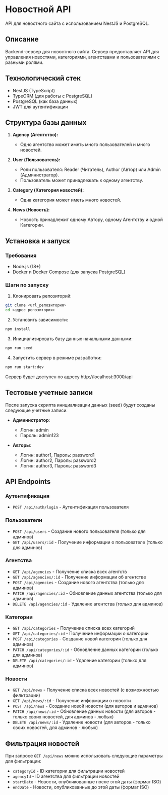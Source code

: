 # Новостной API

API для новостного сайта с использованием NestJS и PostgreSQL.

## Описание

Backend-сервер для новостного сайта. Сервер предоставляет API для управления новостями, категориями, агентствами и пользователями с разными ролями.

## Технологический стек

- NestJS (TypeScript)
- TypeORM (для работы с PostgreSQL)
- PostgreSQL (как база данных)
- JWT для аутентификации

## Структура базы данных

1. **Agency (Агентство):**

   - Одно агентство может иметь много пользователей и много новостей.

2. **User (Пользователь):**

   - Роли пользователя: Reader (Читатель), Author (Автор) или Admin (Администратор).
   - Пользователь может принадлежать к одному агентству.

3. **Category (Категория новостей):**

   - Одна категория может иметь много новостей.

4. **News (Новость):**
   - Новость принадлежит одному Автору, одному Агентству и одной Категории.

## Установка и запуск

### Требования

- Node.js (18+)
- Docker и Docker Compose (для запуска PostgreSQL)

### Шаги по запуску

1. Клонировать репозиторий:

```bash
git clone <url_репозитория>
cd <адрес репозитория>
```

2. Установить зависимости:

```bash
npm install
```

3. Инициализировать базу данных начальными данными:

```bash
npm run seed
```

4. Запустить сервер в режиме разработки:

```bash
npm run start:dev
```

Сервер будет доступен по адресу http://localhost:3000/api

## Тестовые учетные записи

После запуска скрипта инициализации данных (seed) будут созданы следующие учетные записи:

- **Администратор**:

  - Логин: admin
  - Пароль: admin123

- **Авторы**:
  - Логин: author1, Пароль: password1
  - Логин: author2, Пароль: password2
  - Логин: author3, Пароль: password3

## API Endpoints

### Аутентификация

- `POST /api/auth/login` - Аутентификация пользователя

### Пользователи

- `POST /api/users` - Создание нового пользователя (только для админов)
- `GET /api/users/:id` - Получение информации о пользователе (только для админов)

### Агентства

- `GET /api/agencies` - Получение списка всех агентств
- `GET /api/agencies/:id` - Получение информации об агентстве
- `POST /api/agencies` - Создание нового агентства (только для админов)
- `PATCH /api/agencies/:id` - Обновление данных агентства (только для админов)
- `DELETE /api/agencies/:id` - Удаление агентства (только для админов)

### Категории

- `GET /api/categories` - Получение списка всех категорий
- `GET /api/categories/:id` - Получение информации о категории
- `POST /api/categories` - Создание новой категории (только для админов)
- `PATCH /api/categories/:id` - Обновление данных категории (только для админов)
- `DELETE /api/categories/:id` - Удаление категории (только для админов)

### Новости

- `GET /api/news` - Получение списка всех новостей (с возможностью фильтрации)
- `GET /api/news/:id` - Получение информации о новости
- `POST /api/news` - Создание новой новости (для авторов и админов)
- `PATCH /api/news/:id` - Обновление данных новости (для авторов - только своих новостей, для админов - любых)
- `DELETE /api/news/:id` - Удаление новости (для авторов - только своих новостей, для админов - любых)

## Фильтрация новостей

При запросе `GET /api/news` можно использовать следующие параметры для фильтрации:

- `categoryId` - ID категории для фильтрации новостей
- `agencyId` - ID агентства для фильтрации новостей
- `startDate` - Новости, опубликованные после этой даты (формат ISO)
- `endDate` - Новости, опубликованные до этой даты (формат ISO)
